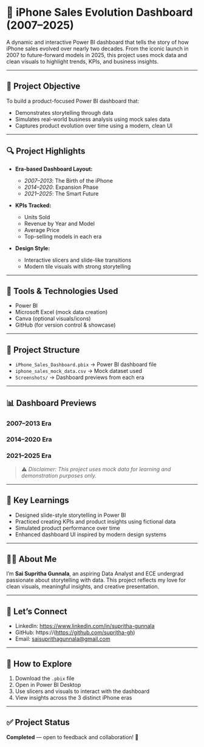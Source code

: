 # 📱 iPhone Sales Evolution Dashboard (2007–2025)

A dynamic and interactive Power BI dashboard that tells the story of how iPhone sales evolved over nearly two decades. From the iconic launch in 2007 to future-forward models in 2025, this project uses mock data and clean visuals to highlight trends, KPIs, and business insights.

---

## 📌 Project Objective

To build a product-focused Power BI dashboard that:
- Demonstrates storytelling through data
- Simulates real-world business analysis using mock sales data
- Captures product evolution over time using a modern, clean UI

---

## 🔍 Project Highlights

- **Era-based Dashboard Layout:**
  - *2007–2013*: The Birth of the iPhone
  - *2014–2020*: Expansion Phase
  - *2021–2025*: The Smart Future

- **KPIs Tracked:**
  - Units Sold
  - Revenue by Year and Model
  - Average Price
  - Top-selling models in each era

- **Design Style:**
  - Interactive slicers and slide-like transitions
  - Modern tile visuals with strong storytelling

---

## 🧰 Tools & Technologies Used

- Power BI
- Microsoft Excel (mock data creation)
- Canva (optional visuals/icons)
- GitHub (for version control & showcase)

---

## 📁 Project Structure

- `iPhone_Sales_Dashboard.pbix` → Power BI dashboard file  
- `iphone_sales_mock_data.csv` → Mock dataset used  
- `Screenshots/` → Dashboard previews from each era

---

## 📊 Dashboard Previews

### 2007–2013 Era

### 2014–2020 Era

### 2021–2025 Era

> ⚠️ *Disclaimer: This project uses mock data for learning and demonstration purposes only.*

---

## 🧠 Key Learnings

- Designed slide-style storytelling in Power BI
- Practiced creating KPIs and product insights using fictional data
- Simulated product performance over time
- Enhanced dashboard UI inspired by modern design systems

---

## 🙋‍♀️ About Me

I’m **Sai Supritha Gunnala**, an aspiring Data Analyst and ECE undergrad passionate about storytelling with data. This project reflects my love for clean visuals, meaningful insights, and creative presentation.

---

## 🔗 Let’s Connect

- LinkedIn: https://www.linkedin.com/in/supritha-gunnala  
- GitHub: https://(https://github.com/supritha-gh)  
- Email: saisuprithagunnala@gmail.com

---

## 🧭 How to Explore

1. Download the `.pbix` file  
2. Open in Power BI Desktop  
3. Use slicers and visuals to interact with the dashboard  
4. View insights across the 3 distinct iPhone eras

---

## ✅ Project Status

**Completed** — open to feedback and collaboration! 🚀
